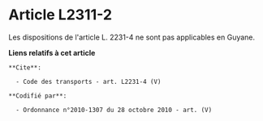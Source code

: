 # Article L2311-2

Les dispositions de l'article L. 2231-4 ne sont pas applicables en Guyane.

**Liens relatifs à cet article**

	**Cite**:

	  - Code des transports - art. L2231-4 (V)

	**Codifié par**:

	  - Ordonnance n°2010-1307 du 28 octobre 2010 - art. (V)
